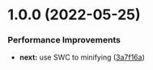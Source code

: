# 1.0.0 (2022-05-25)


### Performance Improvements

* **next:** use SWC to minifying ([3a7f16a](https://github.com/arloesi-tech/clube-quantum-frontend/commit/3a7f16a14ba11532971736a887d6272698c8101c))
